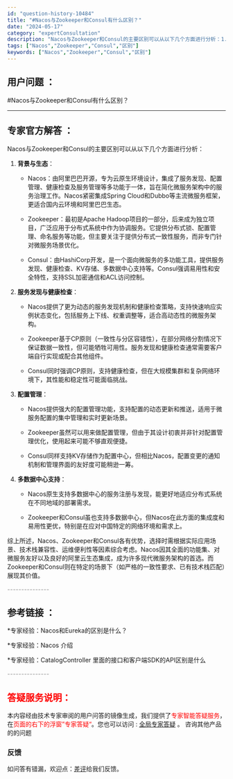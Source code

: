 ```yaml
---
id: "question-history-10484"
title: "#Nacos与Zookeeper和Consul有什么区别？"
date: "2024-05-17"
category: "expertConsultation"
description: "Nacos与Zookeeper和Consul的主要区别可以从以下几个方面进行分析：1. **背景与生态**：   - Nacos：由阿里巴巴开源，专为云原生环境设计，集成了服务发现、配置管理、健康检查及服务管理等多功能于一体，旨在简化微服务架构中的服务治理工作。Nacos紧密集成Spring Clo"
tags: ["Nacos","Zookeeper","Consul","区别"]
keywords: ["Nacos","Zookeeper","Consul","区别"]
---
```


## 用户问题 ： 
 #Nacos与Zookeeper和Consul有什么区别？  

---------------
## 专家官方解答 ：

Nacos与Zookeeper和Consul的主要区别可以从以下几个方面进行分析：

1. **背景与生态**：
   - Nacos：由阿里巴巴开源，专为云原生环境设计，集成了服务发现、配置管理、健康检查及服务管理等多功能于一体，旨在简化微服务架构中的服务治理工作。Nacos紧密集成Spring Cloud和Dubbo等主流微服务框架，更适合国内云环境和阿里巴巴生态。
   
   - Zookeeper：最初是Apache Hadoop项目的一部分，后来成为独立项目，广泛应用于分布式系统中作为协调服务。它提供分布式锁、配置管理、命名服务等功能，但主要关注于提供分布式一致性服务，而非专门针对微服务场景优化。
   
   - Consul：由HashiCorp开发，是一个面向微服务的多功能工具，提供服务发现、健康检查、KV存储、多数据中心支持等。Consul强调易用性和安全特性，支持SSL加密通信和ACL访问控制。

2. **服务发现与健康检查**：
   - Nacos提供了更为动态的服务发现机制和健康检查策略，支持快速响应实例状态变化，包括服务上下线、权重调整等，适合高动态性的微服务架构。
   
   - Zookeeper基于CP原则（一致性与分区容错性），在部分网络分割情况下保证数据一致性，但可能牺牲可用性。服务发现和健康检查通常需要客户端自行实现或配合其他组件。
   
   - Consul同时强调CP原则，支持健康检查，但在大规模集群和复杂网络环境下，其性能和稳定性可能面临挑战。

3. **配置管理**：
   - Nacos提供强大的配置管理功能，支持配置的动态更新和推送，适用于微服务配置的集中管理和实时更新场景。
   
   - Zookeeper虽然可以用来做配置管理，但由于其设计初衷并非针对配置管理优化，使用起来可能不够直观便捷。
   
   - Consul同样支持KV存储作为配置中心，但相比Nacos，配置变更的通知机制和管理界面的友好度可能稍逊一筹。

4. **多数据中心支持**：
   - Nacos原生支持多数据中心的服务注册与发现，能更好地适应分布式系统在不同地域的部署需求。
   
   - Zookeeper和Consul虽也支持多数据中心，但Nacos在此方面的集成度和易用性更优，特别是在应对中国特定的网络环境和需求上。

综上所述，Nacos、Zookeeper和Consul各有优势，选择时需根据实际应用场景、技术栈兼容性、运维便利性等因素综合考虑。Nacos因其全面的功能集、对微服务友好以及良好的阿里云生态集成，成为许多现代微服务架构的首选。而Zookeeper和Consul则在特定的场景下（如严格的一致性要求、已有技术栈匹配）展现其价值。


<font color="#949494">---------------</font> 


## 参考链接 ：

*专家经验：Nacos和Eureka的区别是什么？ 
 
 *专家经验：Nacos 介绍 
 
 *专家经验：CatalogController 里面的接口和客户端SDK的API区别是什么 


 <font color="#949494">---------------</font> 
 


## <font color="#FF0000">答疑服务说明：</font> 

本内容经由技术专家审阅的用户问答的镜像生成，我们提供了<font color="#FF0000">专家智能答疑服务</font>，在<font color="#FF0000">页面的右下的浮窗”专家答疑“</font>。您也可以访问 : [全局专家答疑](https://answer.opensource.alibaba.com/docs/intro) 。 咨询其他产品的的问题

### 反馈
如问答有错漏，欢迎点：[差评](https://ai.nacos.io/user/feedbackByEnhancerGradePOJOID?enhancerGradePOJOId=13681)给我们反馈。
